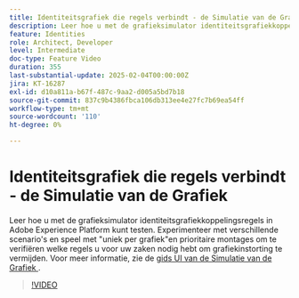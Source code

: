 ```yaml
---
title: Identiteitsgrafiek die regels verbindt - de Simulatie van de Grafiek
description: Leer hoe u met de grafieksimulator identiteitsgrafiekkoppelingsregels in Adobe Experience Platform kunt testen. Experimenteer met verschillende scenario's en speel met "uniek per grafiek"en prioritaire montages om te verifiëren welke regels u voor uw zaken nodig hebt om grafiekinstorting te vermijden.
feature: Identities
role: Architect, Developer
level: Intermediate
doc-type: Feature Video
duration: 355
last-substantial-update: 2025-02-04T00:00:00Z
jira: KT-16287
exl-id: d10a811a-b67f-487c-9aa2-d005a5bd7b18
source-git-commit: 837c9b4386fbca106db313ee4e27fc7b69ea54ff
workflow-type: tm+mt
source-wordcount: '110'
ht-degree: 0%

---
```


# Identiteitsgrafiek die regels verbindt - de Simulatie van de Grafiek

Leer hoe u met de grafieksimulator identiteitsgrafiekkoppelingsregels in Adobe Experience Platform kunt testen. Experimenteer met verschillende scenario&#39;s en speel met &quot;uniek per grafiek&quot;en prioritaire montages om te verifiëren welke regels u voor uw zaken nodig hebt om grafiekinstorting te vermijden. Voor meer informatie, zie de [ gids UI van de Simulatie van de Grafiek ](https://experienceleague.adobe.com/nl/docs/experience-platform/identity/features/identity-graph-linking-rules/graph-simulation).

>[!VIDEO](https://video.tv.adobe.com/v/3444049/?learn=on&enablevpops&captions=dut)
